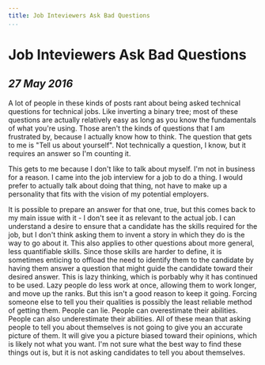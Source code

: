 ```yaml
---
title: Job Inteviewers Ask Bad Questions
...
```


Job Inteviewers Ask Bad Questions
=================================

*27 May 2016*
-------------

A lot of people in these kinds of posts rant about being asked technical questions for technical jobs.
Like inverting a binary tree; most of these questions are actually relatively easy as long as you know the fundamentals of what you're using.
Those aren't the kinds of questions that I am frustrated by, because I actually know how to think.
The question that gets to me is "Tell us about yourself".
Not technically a question, I know, but it requires an answer so I'm counting it.

This gets to me because I don't like to talk about myself.
I'm not in business for a reason.
I came into the job interview for a job to do a thing.
I would prefer to actually talk about doing that thing, not have to make up a personality that fits with the vision of my potential employers.

It is possible to prepare an answer for that one, true, but this comes back to my main issue with it - I don't see it as relevant to the actual job.
I can understand a desire to ensure that a candidate has the skills required for the job, but I don't think asking them to invent a story in which they do is the way to go about it.
This also applies to other questions about more general, less quantifiable skills.
Since those skills are harder to define, it is sometimes enticing to offload the need to identify them to the candidate by having them answer a question that might guide the candidate toward their desired answer.
This is lazy thinking, which is porbably why it has continued to be used.
Lazy people do less work at once, allowing them to work longer, and move up the ranks.
But this isn't a good reason to keep it going.
Forcing someone else to tell you their qualities is possibly the least reliable method of getting them.
People can lie.
People can overestimate their abilities.
People can also underestimate their abilities.
All of these mean that asking people to tell you about themselves is not going to give you an accurate picture of them.
It will give you a picture biased toward their opinions, which is likely not what you want.
I'm not sure what the best way to find these things out is, but it is not asking candidates to tell you about themselves.
